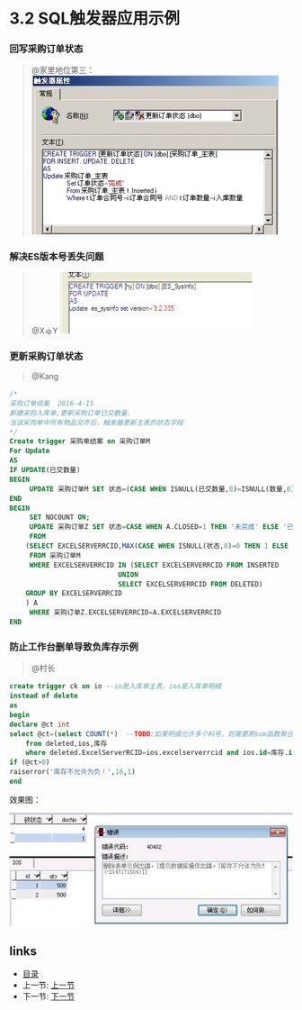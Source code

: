 # 3.2 SQL触发器应用示例

### 回写采购订单状态
> @家里地位第三：  
![](images/3.2.1.jpg?raw=true)

### 解决ES版本号丢失问题  
> @XゅY 
![](images/3.2.2.jpg?raw=true)

### 更新采购订单状态
> @Kang
```sql
/*
采购订单结案  2016-4-15
新建采购入库单,更新采购订单已交数量.
当该采购单中所有物品交齐后，触发器更新主表的状态字段
*/
Create trigger 采购单结案 on 采购订单M                  
For Update   
AS
IF UPDATE(已交数量)
BEGIN
     UPDATE 采购订单M SET 状态=(CASE WHEN ISNULL(已交数量,0)=ISNULL(数量,0) THEN 1 ELSE 0 END)
END
BEGIN
     SET NOCOUNT ON;
     UPDATE 采购订单Z SET 状态=CASE WHEN A.CLOSED=1 THEN '未完成' ELSE '已完成' end
     FROM
	(SELECT EXCELSERVERRCID,MAX(CASE WHEN ISNULL(状态,0)=0 THEN 1 ELSE 0 END) CLOSED
	 FROM 采购订单M
	 WHERE EXCELSERVERRCID IN (SELECT EXCELSERVERRCID FROM INSERTED
		                   UNION 
		                   SELECT EXCELSERVERRCID FROM DELETED)
	GROUP BY EXCELSERVERRCID
	) A
     WHERE 采购订单Z.EXCELSERVERRCID=A.EXCELSERVERRCID             
END
```

### 防止工作台删单导致负库存示例
> @村长
```sql
create trigger ck on io --io是入库单主表，ios是入库单明细
instead of delete
as 
begin
declare @ct int
select @ct=(select COUNT(*)  --TODO:如果明细允许多个料号，则需要用sum函数聚合qty并按id分组
	from deleted,ios,库存 
	where deleted.ExcelServerRCID=ios.excelserverrcid and ios.id=库存.id and ios.qty>库存.qty)
if (@ct>0)
raiserror('库存不允许为负！',16,1)
end
```

效果图：

![](images/3.2.3.jpg?raw=true)

## links
  * [目录](<preface.md>)
  * 上一节: [上一节](<03.1.md>)
  * 下一节: [下一节](<03.3.md>)
